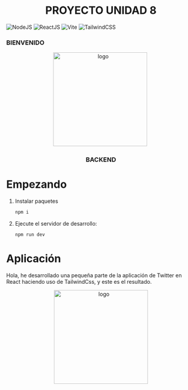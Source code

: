 # <div align="center"> PROYECTO UNIDAD 8 </div>

 ![NodeJS](https://img.shields.io/badge/Node.js-43853D?style=for-the-badge&logo=node.js&logoColor=white) ![ReactJS](https://img.shields.io/badge/React-20232A?style=for-the-badge&logo=react&logoColor=61DAFB) ![Vite](https://img.shields.io/badge/vite-%23646CFF.svg?style=for-the-badge&logo=vite&logoColor=white) ![TailwindCSS](https://img.shields.io/badge/Tailwind_CSS-38B2AC?style=for-the-badge&logo=tailwind-css&logoColor=white)

### <strong> BIENVENIDO </strong>

<div align="center">
  <img src="https://media2.giphy.com/media/uurtMtTKqkJda4dk8Y/200w.webp?cid=ecf05e47ipyhr4vjtllb1xiqwtxh39uto775myk2rj700nth&rid=200w.webp&ct=g" title="logo" alt="logo" width="250" height="250" />&nbsp;
</div>

### <div align="center">BACKEND</div>

# Empezando

1. Instalar paquetes

   ```bash
   npm i
   ```

2. Ejecute el servidor de desarrollo:

   ```bash
   npm run dev
   ```

# Aplicación

Hola, he desarrollado una pequeña parte de la aplicación de Twitter en React haciendo uso de TailwindCss, y este es el resultado.

<div align="center">
    <img src="https://ibb.co/q0CN6vd" title="logo" alt="logo" width="250" height="250" />
</div>